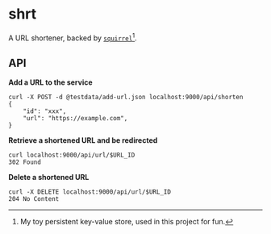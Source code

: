 # shrt

A URL shortener, backed by [`squirrel`][squirrel][^1].

[^1]: My toy persistent key-value store, used in this project for fun.

## API

**Add a URL to the service**
```
curl -X POST -d @testdata/add-url.json localhost:9000/api/shorten
{
    "id": "xxx",
    "url": "https://example.com",
}
```

**Retrieve a shortened URL and be redirected**
```
curl localhost:9000/api/url/$URL_ID
302 Found
```

**Delete a shortened URL**
```
curl -X DELETE localhost:9000/api/url/$URL_ID
204 No Content
```

[squirrel]: https://github.com/jdockerty/squirrel
